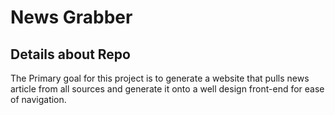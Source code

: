# News Grabber

## Details about Repo

The Primary goal for this project is to generate a website that pulls news article from all sources and generate it onto a well design front-end for ease of navigation.
